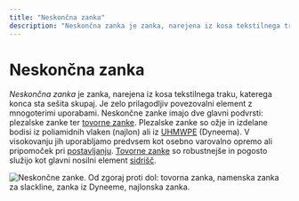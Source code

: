 ```yaml
---
title: "Neskončna zanka"
description: "Neskončna zanka je zanka, narejena iz kosa tekstilnega traku, katerega konca sta sešita skupaj."
---
```


# Neskončna zanka

_Neskončna zanka_ je zanka, narejena iz kosa tekstilnega traku, katerega konca sta sešita skupaj. Je zelo prilagodljiv povezovalni element z mnogoterimi uporabami. Neskončne zanke imajo dve glavni podvrsti: plezalske zanke ter [tovorne zanke](tovorna-zanka). Plezalske zanke so ožje in izdelane bodisi iz poliamidnih vlaken (najlon) ali iz [UHMWPE](https://en.wikipedia.org/wiki/UHMWPE) (Dyneema). V visokovanju jih uporabljamo predvsem kot osebno varovalno opremo ali pripomoček pri [postavljanju](postavljanje). [Tovorne zanke](tovorna-zanka) so robustnejše in pogosto služijo kot glavni nosilni element [sidrišč](sidrisce).

![Neskončne zanke. Od zgoraj proti dol: tovorna zanka, namenska zanka za slackline, zanka iz Dyneeme, najlonska zanka.](images/neskoncne-zanke.jpg)
